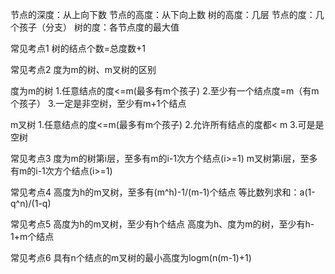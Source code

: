 节点的深度：从上向下数
节点的高度：从下向上数
树的高度：几层
节点的度：几个孩子（分支）
树的度：各节点度的最大值

常见考点1
树的结点个数=总度数+1

常见考点2
度为m的树、m叉树的区别

度为m的树
1.任意结点的度<=m(最多有m个孩子)
2.至少有一个结点度=m（有m个孩子）
3.一定是非空树，至少有m+1个结点

m叉树
1.任意结点的度<=m(最多有m个孩子)
2.允许所有结点的度都< m
3.可是是空树

常见考点3
度为m的树第i层，至多有m的i-1次方个结点(i>=1)
m叉树第i层，至多有m的i-1次方个结点(i>=1)

常见考点4
高度为h的m叉树，至多有(m^h)-1/(m-1)个结点
等比数列求和：a(1-q^n)/(1-q)

常见考点5
高度为h的m叉树，至少有h个结点
高度为h、度为m的树，至少有h-1+m个结点

常见考点6
具有n个结点的m叉树的最小高度为logm(n(m-1)+1)